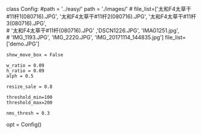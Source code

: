 class Config:
    #path = '../easy/'
    path = './images/'
    # file_list=['太和F4太草干#11杆1(080716).JPG', '太和F4太草干#11杆2(080716).JPG', '太和F4太草干#11杆3(080716).JPG',\
    # '太和F4太草干#11杆(080716).JPG' ,'DSCN1226.JPG',  'IMAG1251.jpg',\
    # 'IMG_1193.JPG', 'IMG_2220.JPG', 'IMG_20171114_144835.jpg']
    file_list=['demo.JPG']

    show_move_box = False

    w_ratio = 0.09
    h_ratio = 0.09
    alph = 0.5

    resize_sale = 0.8
    
    threshold_min=100
    threshold_max=200

    nms_thresh = 0.3

opt = Config()
